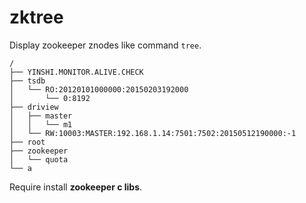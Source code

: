 zktree
======

Display zookeeper znodes like command `tree`.

```
/
├── YINSHI.MONITOR.ALIVE.CHECK
├── tsdb
│   └── RO:20120101000000:20150203192000
│       └── 0:8192
├── driview
│   ├── master
│   │   └── m1
│   └── RW:10003:MASTER:192.168.1.14:7501:7502:20150512190000:-1
├── root
├── zookeeper
│   └── quota
└── a
```

Require install **zookeeper c libs**.
